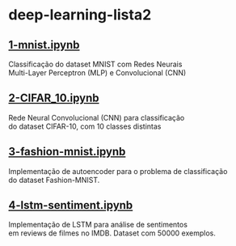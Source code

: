 # deep-learning-lista2

## [1-mnist.ipynb](1-mnist.ipynb)

Classificação do dataset MNIST com Redes Neurais  
Multi-Layer Perceptron (MLP) e Convolucional (CNN)

## [2-CIFAR_10.ipynb](2-CIFAR_10.ipynb)

Rede Neural Convolucional (CNN) para classificação  
do dataset CIFAR-10, com 10 classes distintas

## [3-fashion-mnist.ipynb](3-fashion-mnist.ipynb)

Implementação de autoencoder para o problema de classificação  
do dataset Fashion-MNIST.

## [4-lstm-sentiment.ipynb](4-lstm-sentiment.ipynb)

Implementação de LSTM para análise de sentimentos  
em reviews de filmes no IMDB. Dataset com 50000 exemplos.
